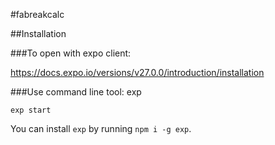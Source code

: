 #fabreakcalc



##Installation


###To open with expo client: 

https://docs.expo.io/versions/v27.0.0/introduction/installation



###Use command line tool: exp

`exp start`

You can install `exp` by running `npm i -g exp`.

